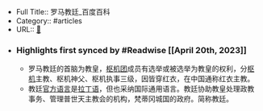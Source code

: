 - Full Title:: 罗马教廷_百度百科
- Category:: #articles
- URL:: [🔗](https://baike.baidu.com/item/%E7%BD%97%E9%A9%AC%E6%95%99%E5%BB%B7/2944482?fromModule=lemma_inlink)
- ### Highlights first synced by #Readwise [[April 20th, 2023]]
    - 罗马教廷的首脑为教皇，[枢机团](/item/%E6%9E%A2%E6%9C%BA%E5%9B%A2/1686310?fromModule=lemma_inlink)成员有选举或被选举为教皇的权利，分[枢机](/item/%E6%9E%A2%E6%9C%BA/2861018?fromModule=lemma_inlink)主教、枢机神父、枢机执事三级，因皆穿红衣，在中国通称红衣主教。
    - 教廷[官方语言](/item/%E5%AE%98%E6%96%B9%E8%AF%AD%E8%A8%80/2410217?fromModule=lemma_inlink)是[拉丁语](/item/%E6%8B%89%E4%B8%81%E8%AF%AD/747781?fromModule=lemma_inlink)，但也采纳国际通用语言。教廷协助教皇处理政教事务、管理普世天主教会的机构，梵蒂冈城国的政府。简称教廷。
